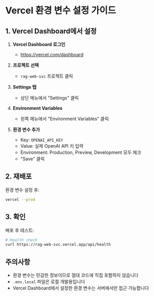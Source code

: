 # Vercel 환경 변수 설정 가이드

## 1. Vercel Dashboard에서 설정

1. **Vercel Dashboard 로그인**
   - https://vercel.com/dashboard

2. **프로젝트 선택**
   - `rag-web-svc` 프로젝트 클릭

3. **Settings 탭**
   - 상단 메뉴에서 "Settings" 클릭

4. **Environment Variables**
   - 왼쪽 메뉴에서 "Environment Variables" 클릭

5. **환경 변수 추가**
   - Key: `OPENAI_API_KEY`
   - Value: 실제 OpenAI API 키 입력
   - Environment: Production, Preview, Development 모두 체크
   - "Save" 클릭

## 2. 재배포

환경 변수 설정 후:
```bash
vercel --prod
```

## 3. 확인

배포 후 테스트:
```bash
# Health check
curl https://rag-web-svc.vercel.app/api/health
```

## 주의사항

- 환경 변수는 민감한 정보이므로 절대 코드에 직접 포함하지 않습니다
- `.env.local` 파일은 로컬 개발용입니다
- Vercel Dashboard에서 설정한 환경 변수는 서버에서만 접근 가능합니다
